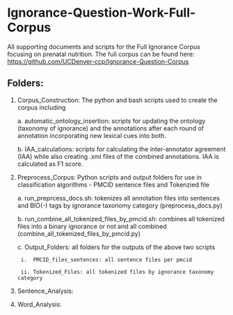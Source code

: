 # Ignorance-Question-Work-Full-Corpus

All supporting documents and scripts for the Full Ignorance Corpus focusing on prenatal nutrition. The full corpus can be found here: https://github.com/UCDenver-ccp/Ignorance-Question-Corpus
## Folders:

1. Corpus_Construction: The python and bash scripts used to create the corpus including

	a. automatic_ontology_insertion: scripts for updating the ontology (taxonomy of ignorance) and the annotations after each round of annotation incorporating new lexical cues into both.

	b. IAA_calculations: scripts for calculating the inter-annotator agreement (IAA) while also creating .xml files of the combined annotations. IAA is calculated as F1 score.

2. Preprocess_Corpus: Python scripts and output folders for use in classification algorithms - PMCID sentence files and Tokenzied file
	
	a. run_preprcess_docs.sh: tokenizes all annotation files into sentences and BIO(-) tags by ignorance taxonomy category (preprocess_docs.py)

	b. run_combine_all_tokenized_files_by_pmcid.sh: combines all tokenized files into a binary ignorance or not and all combined (combine_all_tokenized_files_by_pmcid.py)

	c. Output_Folders: all folders for the outputs of the above two scripts

		i.  PMCID_files_sentences: all sentence files per pmcid

		ii. Tokenized_Files: all tokenized files by ignorance taxonomy category

3. Sentence_Analysis:

4. Word_Analysis: